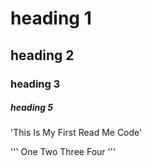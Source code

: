 # heading 1
## heading 2
### heading 3
##### heading 5

'This Is My First Read Me Code'

'''
One
Two
Three
Four
'''
